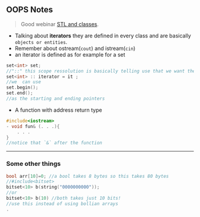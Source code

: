 
## OOPS Notes 

> Good webinar [STL and classes](https://online.codingblocks.com/app/player/222697/content/217062/1210/lecture).

- Talking about **iterators** they are defined in every class and are basically `objects or entities`.
- Remember about ostream(`cout`) and istream(`cin`)
- an iterator is defined as for example for a set
 ```cpp
 set<int> set;
 //"::" this scope ressolution is basically telling use that we want the iterator from the set class
 set<int> :: iterator = it ;
 //we  can use
 set.begin();
 set.end();
 //as the starting and ending pointers
```
- A function with address return type 

```cpp
#include<iostream>
- void fun& (. . .){
    . . .
}
//notice that `&` after the function
```
---
### Some other things
```cpp
bool arr[10]=0; //a bool takes 8 bytes so this takes 80 bytes
//#include<bitset>
bitset<10> b(string("0000000000"));
//or
bitset<10> b(10) //both takes just 10 bits!
//use this instead of using bollian arrays
. 